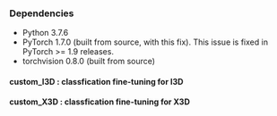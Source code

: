 ### Dependencies
* Python 3.7.6
* PyTorch 1.7.0 (built from source, with this fix). This issue is fixed in PyTorch >= 1.9 releases.
* torchvision 0.8.0 (built from source)

#### custom_I3D : classfication fine-tuning for I3D

#### custom_X3D : classfication fine-tuning for X3D
